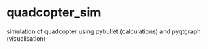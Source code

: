 # quadcopter_sim
simulation of quadcopter using pybullet (calculations) and pyqtgraph (visualisation)
